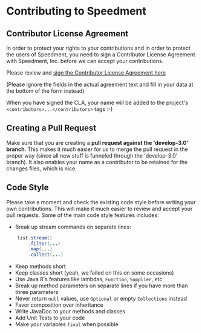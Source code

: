 Contributing to Speedment
=========================

Contributor License Agreement
-----------------------------

In order to protect your rights to your contributions and in order to protect the users of Speedment, you need
to sign a Contributor License Agreement with Speedment, Inc. before we can accept your contributions.

Please review and <a href="https://www.clahub.com/agreements/speedment/speedment">sign the Contributor License Agreement here</a>

(Please ignore the fields in the actual agreement text and fill in your data at the bottom of the form instead)

When you have signed the CLA, your name will be added to the project's ```<contributors>...</contributors>``` tags :-)


Creating a Pull Request
-----------------------------
Make sure that you are creating a **pull request against the 'develop-3.0' branch**. This makes it much easier for us to merge the pull request in the proper way (since all new stuff is funneled through the 'develop-3.0' branch). It also enables your name as a contributor to be retained for the changes files, which is nice.


Code Style
----------

Please take a moment and check the existing code style before writing your own 
contributions. This will make it much easier to review and accept your pull
requests. Some of the main code style features includes:

* Break up stream commands on separate lines:
```java
    list.stream()
        .filter(...)
        .map(...)
        .collect(...)
```

* Keep methods short
* Keep classes short (yeah, we failed on this on some occasions)
* Use Java 8's features like lambdas, ```Function```, ```Supplier```, etc
* Break up method parameters on separate lines if you have more than three parameters
* Never return ```null``` values, use ```Optional``` or empty ```Collections``` instead
* Favor composition over inheritance
* Write JavaDoc to your methods and classes
* Add Unit Tests to your code
* Make your variables ```final``` when possible
